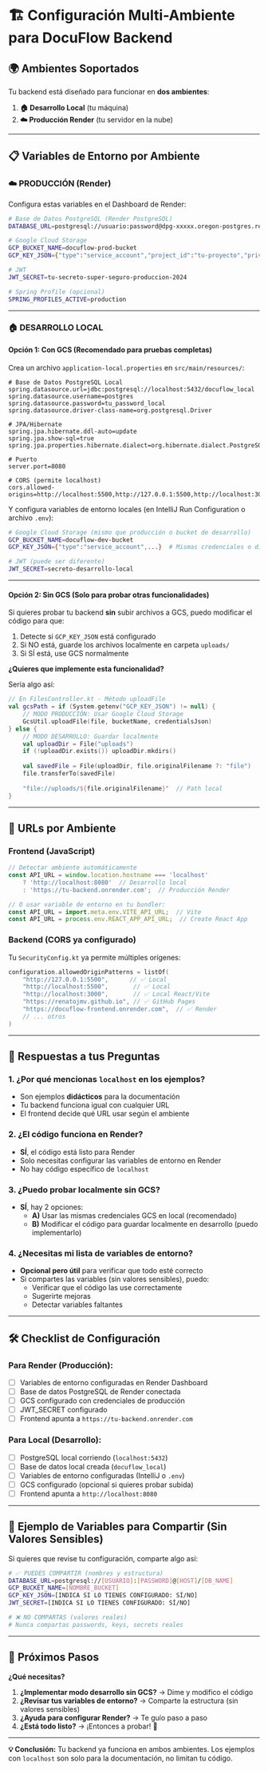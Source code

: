 # 🏗️ Configuración Multi-Ambiente para DocuFlow Backend

## 🌍 Ambientes Soportados

Tu backend está diseñado para funcionar en **dos ambientes**:

1. **🏠 Desarrollo Local** (tu máquina)
2. **☁️ Producción Render** (tu servidor en la nube)

---

## 📋 Variables de Entorno por Ambiente

### **☁️ PRODUCCIÓN (Render)**

Configura estas variables en el Dashboard de Render:

```bash
# Base de Datos PostgreSQL (Render PostgreSQL)
DATABASE_URL=postgresql://usuario:password@dpg-xxxxx.oregon-postgres.render.com/docuflow

# Google Cloud Storage
GCP_BUCKET_NAME=docuflow-prod-bucket
GCP_KEY_JSON={"type":"service_account","project_id":"tu-proyecto","private_key_id":"...","private_key":"-----BEGIN PRIVATE KEY-----\n...\n-----END PRIVATE KEY-----\n","client_email":"service-account@tu-proyecto.iam.gserviceaccount.com","client_id":"...","auth_uri":"https://accounts.google.com/o/oauth2/auth","token_uri":"https://oauth2.googleapis.com/token","auth_provider_x509_cert_url":"https://www.googleapis.com/oauth2/v1/certs","client_x509_cert_url":"..."}

# JWT
JWT_SECRET=tu-secreto-super-seguro-produccion-2024

# Spring Profile (opcional)
SPRING_PROFILES_ACTIVE=production
```

---

### **🏠 DESARROLLO LOCAL**

#### **Opción 1: Con GCS (Recomendado para pruebas completas)**

Crea un archivo `application-local.properties` en `src/main/resources/`:

```properties
# Base de Datos PostgreSQL Local
spring.datasource.url=jdbc:postgresql://localhost:5432/docuflow_local
spring.datasource.username=postgres
spring.datasource.password=tu_password_local
spring.datasource.driver-class-name=org.postgresql.Driver

# JPA/Hibernate
spring.jpa.hibernate.ddl-auto=update
spring.jpa.show-sql=true
spring.jpa.properties.hibernate.dialect=org.hibernate.dialect.PostgreSQLDialect

# Puerto
server.port=8080

# CORS (permite localhost)
cors.allowed-origins=http://localhost:5500,http://127.0.0.1:5500,http://localhost:3000
```

Y configura variables de entorno locales (en IntelliJ Run Configuration o archivo `.env`):

```bash
# Google Cloud Storage (mismo que producción o bucket de desarrollo)
GCP_BUCKET_NAME=docuflow-dev-bucket
GCP_KEY_JSON={"type":"service_account",...}  # Mismas credenciales o diferentes

# JWT (puede ser diferente)
JWT_SECRET=secreto-desarrollo-local
```

---

#### **Opción 2: Sin GCS (Solo para probar otras funcionalidades)**

Si quieres probar tu backend **sin** subir archivos a GCS, puedo modificar el código para que:

1. Detecte si `GCP_KEY_JSON` está configurado
2. Si NO está, guarde los archivos localmente en carpeta `uploads/`
3. Si SÍ está, use GCS normalmente

**¿Quieres que implemente esta funcionalidad?**

Sería algo así:

```kotlin
// En FilesController.kt - Método uploadFile
val gcsPath = if (System.getenv("GCP_KEY_JSON") != null) {
    // MODO PRODUCCIÓN: Usar Google Cloud Storage
    GcsUtil.uploadFile(file, bucketName, credentialsJson)
} else {
    // MODO DESARROLLO: Guardar localmente
    val uploadDir = File("uploads")
    if (!uploadDir.exists()) uploadDir.mkdirs()
    
    val savedFile = File(uploadDir, file.originalFilename ?: "file")
    file.transferTo(savedFile)
    
    "file://uploads/${file.originalFilename}"  // Path local
}
```

---

## 🔄 URLs por Ambiente

### **Frontend (JavaScript)**

```javascript
// Detectar ambiente automáticamente
const API_URL = window.location.hostname === 'localhost' 
    ? 'http://localhost:8080'  // Desarrollo local
    : 'https://tu-backend.onrender.com';  // Producción Render

// O usar variable de entorno en tu bundler:
const API_URL = import.meta.env.VITE_API_URL;  // Vite
const API_URL = process.env.REACT_APP_API_URL;  // Create React App
```

### **Backend (CORS ya configurado)**

Tu `SecurityConfig.kt` ya permite múltiples orígenes:
```kotlin
configuration.allowedOriginPatterns = listOf(
    "http://127.0.0.1:5500",      // ✅ Local
    "http://localhost:5500",       // ✅ Local
    "http://localhost:3000",       // ✅ Local React/Vite
    "https://renatojmv.github.io", // ✅ GitHub Pages
    "https://docuflow-frontend.onrender.com",  // ✅ Render
    // ... otros
)
```

---

## 🎯 Respuestas a tus Preguntas

### **1. ¿Por qué mencionas `localhost` en los ejemplos?**
- Son ejemplos **didácticos** para la documentación
- Tu backend funciona igual con cualquier URL
- El frontend decide qué URL usar según el ambiente

### **2. ¿El código funciona en Render?**
- **SÍ**, el código está listo para Render
- Solo necesitas configurar las variables de entorno en Render
- No hay código específico de `localhost`

### **3. ¿Puedo probar localmente sin GCS?**
- **SÍ**, hay 2 opciones:
  - **A)** Usar las mismas credenciales GCS en local (recomendado)
  - **B)** Modificar el código para guardar localmente en desarrollo (puedo implementarlo)

### **4. ¿Necesitas mi lista de variables de entorno?**
- **Opcional pero útil** para verificar que todo esté correcto
- Si compartes las variables (sin valores sensibles), puedo:
  - Verificar que el código las use correctamente
  - Sugerirte mejoras
  - Detectar variables faltantes

---

## 🛠️ Checklist de Configuración

### **Para Render (Producción):**
- [ ] Variables de entorno configuradas en Render Dashboard
- [ ] Base de datos PostgreSQL de Render conectada
- [ ] GCS configurado con credenciales de producción
- [ ] JWT_SECRET configurado
- [ ] Frontend apunta a `https://tu-backend.onrender.com`

### **Para Local (Desarrollo):**
- [ ] PostgreSQL local corriendo (`localhost:5432`)
- [ ] Base de datos local creada (`docuflow_local`)
- [ ] Variables de entorno configuradas (IntelliJ o `.env`)
- [ ] GCS configurado (opcional si quieres probar subida)
- [ ] Frontend apunta a `http://localhost:8080`

---

## 📝 Ejemplo de Variables para Compartir (Sin Valores Sensibles)

Si quieres que revise tu configuración, comparte algo así:

```bash
# ✅ PUEDES COMPARTIR (nombres y estructura)
DATABASE_URL=postgresql://[USUARIO]:[PASSWORD]@[HOST]/[DB_NAME]
GCP_BUCKET_NAME=[NOMBRE_BUCKET]
GCP_KEY_JSON=[INDICA SI LO TIENES CONFIGURADO: SÍ/NO]
JWT_SECRET=[INDICA SI LO TIENES CONFIGURADO: SÍ/NO]

# ❌ NO COMPARTAS (valores reales)
# Nunca compartas passwords, keys, secrets reales
```

---

## 🚀 Próximos Pasos

**¿Qué necesitas?**

1. **¿Implementar modo desarrollo sin GCS?** → Dime y modifico el código
2. **¿Revisar tus variables de entorno?** → Comparte la estructura (sin valores sensibles)
3. **¿Ayuda para configurar Render?** → Te guío paso a paso
4. **¿Está todo listo?** → ¡Entonces a probar! 🎉

---

**💡 Conclusión:** Tu backend ya funciona en ambos ambientes. Los ejemplos con `localhost` son solo para la documentación, no limitan tu código.
